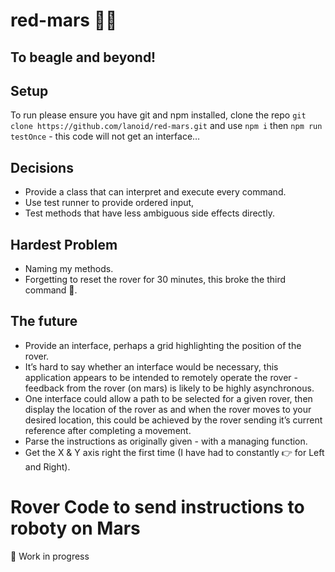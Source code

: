 # red-mars 🚀🚙

## To beagle and beyond!

## Setup
To run please ensure you have git and npm installed, clone the repo `git clone https://github.com/lanoid/red-mars.git` and  use `npm i` then `npm run testOnce` - this code will not get an interface…

## Decisions
- Provide a class that can interpret and execute every command.
- Use test runner to provide ordered input,
- Test methods that have less ambiguous side effects directly.


## Hardest Problem
- Naming my methods.
- Forgetting to reset the rover for 30 minutes, this broke the third command 🤪.

## The future
- Provide an interface, perhaps a grid highlighting the position of the rover.
- It’s hard to say whether an interface would be necessary, this application appears to be intended to remotely operate the rover - feedback from the rover (on mars) is likely to be highly asynchronous.
- One interface could allow a path to be selected for a given rover, then display the location of the rover as and when the rover moves to your desired location, this could be achieved by the rover sending it’s current reference after completing a movement.
- Parse the instructions as originally given - with a managing function.
- Get the X & Y axis right the first time (I have had to constantly 👉 for Left and Right).
# Rover Code to send instructions to roboty on Mars

🚧 Work in progress